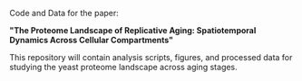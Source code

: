 Code and Data for the paper:

**"The Proteome Landscape of Replicative Aging:  Spatiotemporal Dynamics Across Cellular Compartments"**

This repository will contain analysis scripts, figures, and processed data
for studying the yeast proteome landscape across aging stages.

